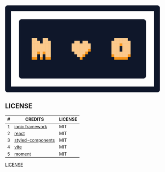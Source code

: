 ![](./assets/moo-cover.svg)

## LICENSE

|  #  | CREDITS                                                          | LICENSE |
| :-: | ---------------------------------------------------------------- | ------- |
|  1  | [ionic framework](https://npmjs.com/package/@ionic/cli)          | MIT     |
|  2  | [react](https://npmjs.com/package/react)                         | MIT     |
|  3  | [styled-components](https://npmjs.com/package/styled-components) | MIT     |
|  4  | [vite](https://npmjs.com/package/vite)                           | MIT     |
|  5  | [moment](https://npmjs.com/package/moment)                       | MIT     |

[LICENSE](./LICENSE)
